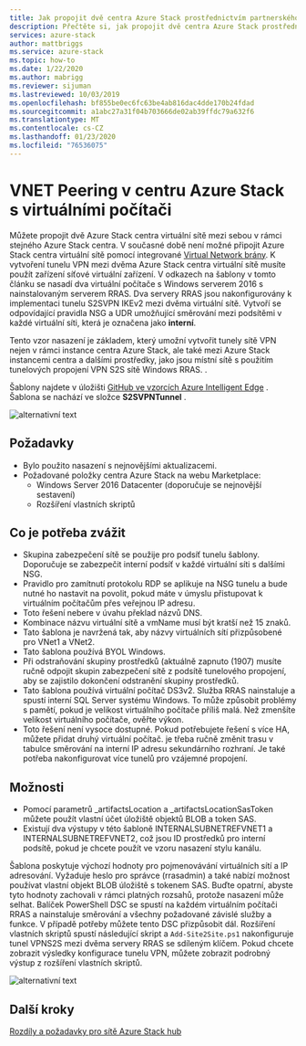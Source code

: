 ```yaml
---
title: Jak propojit dvě centra Azure Stack prostřednictvím partnerského vztahu virtuálních sítí | Microsoft Docs
description: Přečtěte si, jak propojit dvě centra Azure Stack prostřednictvím partnerského vztahu virtuální sítě.
services: azure-stack
author: mattbriggs
ms.service: azure-stack
ms.topic: how-to
ms.date: 1/22/2020
ms.author: mabrigg
ms.reviewer: sijuman
ms.lastreviewed: 10/03/2019
ms.openlocfilehash: bf855be0ec6fc63be4ab816dac4dde170b24fdad
ms.sourcegitcommit: a1abc27a31f04b703666de02ab39ffdc79a632f6
ms.translationtype: MT
ms.contentlocale: cs-CZ
ms.lasthandoff: 01/23/2020
ms.locfileid: "76536075"
---
```

# <a name="vnet-peering-in-azure-stack-hub-with-vms"></a>VNET Peering v centru Azure Stack s virtuálními počítači

Můžete propojit dvě Azure Stack centra virtuální sítě mezi sebou v rámci stejného Azure Stack centra. V současné době není možné připojit Azure Stack centra virtuální sítě pomocí integrované [Virtual Network brány](https://docs.microsoft.com/azure-stack/user/azure-stack-network-differences). K vytvoření tunelu VPN mezi dvěma Azure Stack centra virtuální sítě musíte použít zařízení síťové virtuální zařízení. V odkazech na šablony v tomto článku se nasadí dva virtuální počítače s Windows serverem 2016 s nainstalovaným serverem RRAS. Dva servery RRAS jsou nakonfigurovány k implementaci tunelu S2SVPN IKEv2 mezi dvěma virtuální sítě. Vytvoří se odpovídající pravidla NSG a UDR umožňující směrování mezi podsítěmi v každé virtuální síti, která je označena jako **interní**. 

Tento vzor nasazení je základem, který umožní vytvořit tunely sítě VPN nejen v rámci instance centra Azure Stack, ale také mezi Azure Stack instancemi centra a dalšími prostředky, jako jsou místní sítě s použitím tunelových propojení VPN S2S sítě Windows RRAS. . 

Šablony najdete v úložišti [GitHub ve vzorcích Azure Intelligent Edge](https://github.com/Azure-Samples/azure-intelligent-edge-patterns
) . Šablona se nachází ve složce **S2SVPNTunnel** .

![alternativní text](./media/azure-stack-network-howto-vnet-peering/overview.png)

## <a name="requirements"></a>Požadavky

- Bylo použito nasazení s nejnovějšími aktualizacemi. 
- Požadované položky centra Azure Stack na webu Marketplace:
    -  Windows Server 2016 Datacenter (doporučuje se nejnovější sestavení)
    -  Rozšíření vlastních skriptů

## <a name="things-to-consider"></a>Co je potřeba zvážit

- Skupina zabezpečení sítě se použije pro podsíť tunelu šablony. Doporučuje se zabezpečit interní podsíť v každé virtuální síti s dalšími NSG.
- Pravidlo pro zamítnutí protokolu RDP se aplikuje na NSG tunelu a bude nutné ho nastavit na povolit, pokud máte v úmyslu přistupovat k virtuálním počítačům přes veřejnou IP adresu.
- Toto řešení nebere v úvahu překlad názvů DNS.
- Kombinace názvu virtuální sítě a vmName musí být kratší než 15 znaků.
- Tato šablona je navržená tak, aby názvy virtuálních sítí přizpůsobené pro VNet1 a VNet2.
- Tato šablona používá BYOL Windows.
- Při odstraňování skupiny prostředků (aktuálně zapnuto (1907) musíte ručně odpojit skupin zabezpečení sítě z podsítě tunelového propojení, aby se zajistilo dokončení odstranění skupiny prostředků.
- Tato šablona používá virtuální počítač DS3v2. Služba RRAS nainstaluje a spustí interní SQL Server systému Windows. To může způsobit problémy s pamětí, pokud je velikost virtuálního počítače příliš malá. Než zmenšíte velikost virtuálního počítače, ověřte výkon.
- Toto řešení není vysoce dostupné. Pokud potřebujete řešení s více HA, můžete přidat druhý virtuální počítač. je třeba ručně změnit trasu v tabulce směrování na interní IP adresu sekundárního rozhraní. Je také potřeba nakonfigurovat více tunelů pro vzájemné propojení.

## <a name="options"></a>Možnosti

- Pomocí parametrů _artifactsLocation a _artifactsLocationSasToken můžete použít vlastní účet úložiště objektů BLOB a token SAS.
- Existují dva výstupy v této šabloně INTERNALSUBNETREFVNET1 a INTERNALSUBNETREFVNET2, což jsou ID prostředků pro interní podsítě, pokud je chcete použít ve vzoru nasazení stylu kanálu.

Šablona poskytuje výchozí hodnoty pro pojmenovávání virtuálních sítí a IP adresování. Vyžaduje heslo pro správce (rrasadmin) a také nabízí možnost používat vlastní objekt BLOB úložiště s tokenem SAS. Buďte opatrní, abyste tyto hodnoty zachovali v rámci platných rozsahů, protože nasazení může selhat. Balíček PowerShell DSC se spustí na každém virtuálním počítači RRAS a nainstaluje směrování a všechny požadované závislé služby a funkce. V případě potřeby můžete tento DSC přizpůsobit dál. Rozšíření vlastních skriptů spustí následující skript a `Add-Site2Site.ps1` nakonfiguruje tunel VPNS2S mezi dvěma servery RRAS se sdíleným klíčem. Pokud chcete zobrazit výsledky konfigurace tunelu VPN, můžete zobrazit podrobný výstup z rozšíření vlastních skriptů.

![alternativní text](./media/azure-stack-network-howto-vnet-peering/s2svpntunnels2.png)

## <a name="next-steps"></a>Další kroky

[Rozdíly a požadavky pro sítě Azure Stack hub](azure-stack-network-differences.md)  